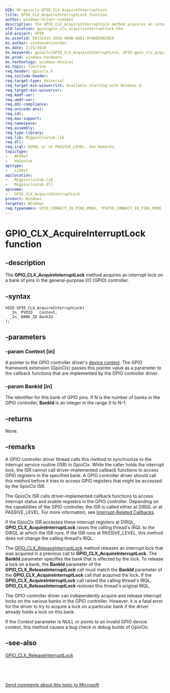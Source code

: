 ```yaml
---
UID: NF:gpioclx.GPIO_CLX_AcquireInterruptLock
title: GPIO_CLX_AcquireInterruptLock function
author: windows-driver-content
description: The GPIO_CLX_AcquireInterruptLock method acquires an interrupt lock on a bank of pins in the general-purpose I/O (GPIO) controller.
old-location: gpio\gpio_clx_acquireinterruptlock.htm
old-project: GPIO
ms.assetid: E0332415-1028-489B-AA81-DF8AEE0A28E8
ms.author: windowsdriverdev
ms.date: 2/15/2018
ms.keywords: gpioclx/GPIO_CLX_AcquireInterruptLock, GPIO.gpio_clx_acquireinterruptlock, GPIO_CLX_AcquireInterruptLock method [Parallel Ports], GPIO_CLX_AcquireInterruptLock
ms.prod: windows-hardware
ms.technology: windows-devices
ms.topic: function
req.header: gpioclx.h
req.include-header: 
req.target-type: Universal
req.target-min-winverclnt: Available starting with Windows 8.
req.target-min-winversvr: 
req.kmdf-ver: 
req.umdf-ver: 
req.ddi-compliance: 
req.unicode-ansi: 
req.idl: 
req.max-support: 
req.namespace: 
req.assembly: 
req.type-library: 
req.lib: Msgpioclxstub.lib
req.dll: 
req.irql: DIRQL or at PASSIVE_LEVEL. See Remarks.
topictype:
-	APIRef
-	kbSyntax
apitype:
-	LibDef
apilocation:
-	Msgpioclxstub.lib
-	Msgpioclxstub.dll
apiname:
-	GPIO_CLX_AcquireInterruptLock
product: Windows
targetos: Windows
req.typenames: GPIO_CONNECT_IO_PINS_MODE, *PGPIO_CONNECT_IO_PINS_MODE
---
```


# GPIO_CLX_AcquireInterruptLock function


## -description


The <b>GPIO_CLX_AcquireInterruptLock</b> method acquires an interrupt lock on a bank of pins in the general-purpose I/O (GPIO) controller.


## -syntax


````
VOID GPIO_CLX_AcquireInterruptLock(
  _In_ PVOID   Context,
  _In_ BANK_ID BankId
);
````


## -parameters




### -param Context [in]

A pointer to the GPIO controller driver's <a href="https://msdn.microsoft.com/4BE99C71-9BA6-44E3-A54F-DE8C3440A474">device context</a>. The GPIO framework extension (GpioClx) passes this pointer value as a parameter to the callback functions that are implemented by the GPIO controller driver.


### -param BankId [in]

The identifier for this bank of GPIO pins. If N is the number of banks in the GPIO controller, <b>BankId</b> is an integer in the range 0 to N–1.


## -returns



None.




## -remarks



A GPIO controller driver thread calls this method to synchronize to the interrupt service routine (ISR) in GpioClx. While the caller holds the interrupt lock, the ISR cannot call driver-implemented callback functions to access GPIO registers in the specified bank. A GPIO controller driver should call this method before it tries to access GPIO registers that might be accessed by the GpioClx ISR.

The GpioClx ISR calls driver-implemented callback functions to access interrupt status and enable registers in the GPIO controller. Depending on the capabilities of the GPIO controller, the ISR is called either at DIRQL or at PASSIVE_LEVEL. For more information, see <a href="https://msdn.microsoft.com/638B52A0-CB8D-4A79-B7D1-ED2474E46DAE">Interrupt-Related Callbacks</a>.

If the GpioClx ISR accesses these interrupt registers at DIRQL, <b>GPIO_CLX_AcquireInterruptLock</b> raises the calling thread's IRQL to the DIRQL at which the ISR runs. If the ISR runs at PASSIVE_LEVEL, this method does not change the calling thread's IRQL.

The <a href="https://msdn.microsoft.com/library/windows/hardware/hh439494">GPIO_CLX_ReleaseInterruptLock</a> method releases an interrupt lock that was acquired in a previous call to <b>GPIO_CLX_AcquireInterruptLock</b>. The <b>BankId</b> parameter specifies the bank that is affected by the lock. To release a lock on a bank, the <b>BankId</b> parameter of the <b>GPIO_CLX_ReleaseInterruptLock</b> call must match the <b>BankId</b> parameter of the <b>GPIO_CLX_AcquireInterruptLock</b> call that acquired the lock. If the <b>GPIO_CLX_AcquireInterruptLock</b> call raised the calling thread's IRQL, <b>GPIO_CLX_ReleaseInterruptLock</b> restores this thread's original IRQL.

The GPIO controller driver can independently acquire and release interrupt locks on the various banks in the GPIO controller. However, it is a fatal error for the driver to try to acquire a lock on a particular bank if the driver already holds a lock on this bank.

If the <i>Context</i> parameter is NULL or points to an invalid GPIO device context, this method causes a bug check in debug builds of GpioClx.




## -see-also

<a href="https://msdn.microsoft.com/library/windows/hardware/hh439494">GPIO_CLX_ReleaseInterruptLock</a>



 

 

<a href="mailto:wsddocfb@microsoft.com?subject=Documentation%20feedback [GPIO\parports]:%20GPIO_CLX_AcquireInterruptLock method%20 RELEASE:%20(2/15/2018)&amp;body=%0A%0APRIVACY STATEMENT%0A%0AWe use your feedback to improve the documentation. We don't use your email address for any other purpose, and we'll remove your email address from our system after the issue that you're reporting is fixed. While we're working to fix this issue, we might send you an email message to ask for more info. Later, we might also send you an email message to let you know that we've addressed your feedback.%0A%0AFor more info about Microsoft's privacy policy, see http://privacy.microsoft.com/en-us/default.aspx." title="Send comments about this topic to Microsoft">Send comments about this topic to Microsoft</a>

